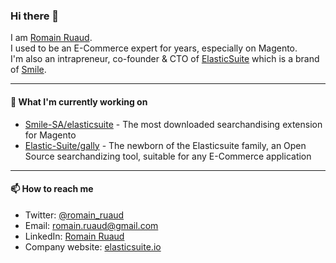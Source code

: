### Hi there 👋

I am [Romain Ruaud](https://twitter.com/romain_ruaud). <br/>
I used to be an E-Commerce expert for years, especially on Magento. <br/>
I'm also an intrapreneur, co-founder & CTO of [ElasticSuite](https://elasticsuite.io) which is a brand of [Smile](https://www.smile.eu).

---

#### 👷 What I'm currently working on

- [Smile-SA/elasticsuite](https://github.com/smile-sa/elasticsuite) - The most downloaded searchandising extension for Magento
- [Elastic-Suite/gally](https://github.com/Elastic-Suite/gally) - The newborn of the Elasticsuite family, an Open Source searchandizing tool, suitable for any E-Commerce application

---

#### 📫 How to reach me

- Twitter: [@romain_ruaud](https://twitter.com/romain_ruaud)
- Email: [romain.ruaud@gmail.com](mailto://romain.ruaud@gmail.com)
- LinkedIn: [Romain Ruaud](https://www.linkedin.com/in/romain-ruaud-5a001a20/)
- Company website: [elasticsuite.io](https://elasticsuite.io)
